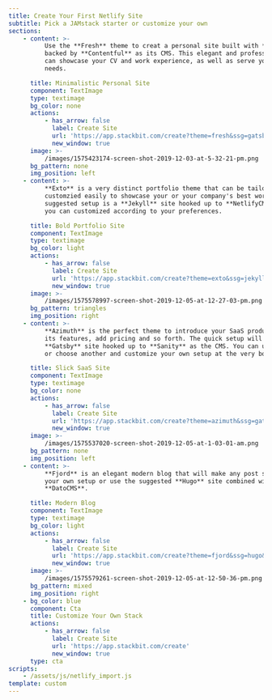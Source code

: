 ```yaml
---
title: Create Your First Netlify Site
subtitle: Pick a JAMstack starter or customize your own
sections:
    - content: >-
          Use the **Fresh** theme to creat a personal site built with **Gatsby** and
          backed by **Contentful** as its CMS. This elegant and professional theme
          can showcase your CV and work experience, as well as serve your blogging
          needs.

      title: Minimalistic Personal Site
      component: TextImage
      type: textimage
      bg_color: none
      actions:
          - has_arrow: false
            label: Create Site
            url: 'https://app.stackbit.com/create?theme=fresh&ssg=gatsby&cms=contentful'
            new_window: true
      image: >-
          /images/1575423174-screen-shot-2019-12-03-at-5-32-21-pm.png
      bg_pattern: none
      img_position: left
    - content: >-
          **Exto** is a very distinct portfolio theme that can be tailored and
          customzied easily to showcase your or your company's best work. The
          suggested setup is a **Jekyll** site hooked up to **NetlifyCMS**, which
          you can customized according to your preferences.

      title: Bold Portfolio Site
      component: TextImage
      type: textimage
      bg_color: light
      actions:
          - has_arrow: false
            label: Create Site
            url: 'https://app.stackbit.com/create?theme=exto&ssg=jekyll&cms=netlifycms'
            new_window: true
      image: >-
          /images/1575578997-screen-shot-2019-12-05-at-12-27-03-pm.png
      bg_pattern: triangles
      img_position: right
    - content: >-
          **Azimuth** is the perfect theme to introduce your SaaS product, highlight
          its features, add pricing and so forth. The quick setup will create a
          **Gatsby** site hooked up to **Sanity** as the CMS. You can use this theme
          or choose another and customize your own setup at the very bottom.

      title: Slick SaaS Site
      component: TextImage
      type: textimage
      bg_color: none
      actions:
          - has_arrow: false
            label: Create Site
            url: 'https://app.stackbit.com/create?theme=azimuth&ssg=gatsby&cms=sanity'
            new_window: true
      image: >-
          /images/1575537020-screen-shot-2019-12-05-at-1-03-01-am.png
      bg_pattern: none
      img_position: left
    - content: >-
          **Fjord** is an elegant modern blog that will make any post shine. Tailor
          your own setup or use the suggested **Hugo** site combined with
          **DatoCMS**.

      title: Modern Blog
      component: TextImage
      type: textimage
      bg_color: light
      actions:
          - has_arrow: false
            label: Create Site
            url: 'https://app.stackbit.com/create?theme=fjord&ssg=hugo&cms=datocms'
            new_window: true
      image: >-
          /images/1575579261-screen-shot-2019-12-05-at-12-50-36-pm.png
      bg_pattern: mixed
      img_position: right
    - bg_color: blue
      component: Cta
      title: Customize Your Own Stack
      actions:
          - has_arrow: false
            label: Create Site
            url: 'https://app.stackbit.com/create'
            new_window: true
      type: cta
scripts:
    - /assets/js/netlify_import.js
template: custom
---
```

